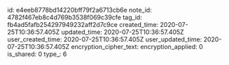 id: e4eeb8778bd14220bff79f2a6713cb6e
note_id: 4782f467eb8c4d769b3538f069c39cfe
tag_id: fb4ad5fafb254297949232aff2d7c9ce
created_time: 2020-07-25T10:36:57.405Z
updated_time: 2020-07-25T10:36:57.405Z
user_created_time: 2020-07-25T10:36:57.405Z
user_updated_time: 2020-07-25T10:36:57.405Z
encryption_cipher_text: 
encryption_applied: 0
is_shared: 0
type_: 6